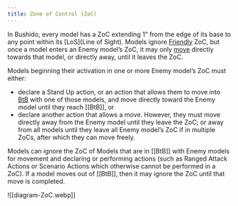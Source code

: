 ```yaml
---
title: Zone of Control (ZoC)
---
```

In Bushido, every model has a ZoC extending 1” from the edge of its base to any point within its [LoS](Line of Sight).
Models ignore [Friendly](Enemy-Friendly.md) ZoC, but once a model enters an Enemy model’s ZoC, it may only [move](Movement.md) directly towards that model, or directly away, until it leaves the ZoC.

Models beginning their activation in one or more Enemy model’s ZoC must either:
- declare a Stand Up action, or an action that allows them to move into [BtB](BtB.md) with one of those models, and move directly toward the Enemy model until they reach [[BtB]], or
- declare another action that allows a move. However, they must move directly away from the Enemy model until they leave the ZoC; or away from all models until they leave all Enemy model’s ZoC if in multiple ZoCs, after which they can move freely.

Models can ignore the ZoC of Models that are in [[BtB]] with Enemy models for movement and declaring or performing actions (such as Ranged Attack Actions or Scenario Actions which otherwise cannot be performed in a ZoC).
If a model moves out of [[BtB]], then it may ignore the ZoC until that move is completed.

![[diagram-ZoC.webp]]